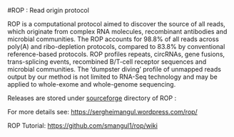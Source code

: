 #ROP : Read origin protocol

ROP is a computational protocol aimed to discover the source of all reads, which originate from complex RNA molecules, recombinant antibodies and microbial communities. The ROP accounts for 98.8% of all reads across poly(A) and ribo-depletion protocols, compared to 83.8% by conventional reference-based protocols. ROP profiles repeats, circRNAs, gene fusions, trans-splicing events, recombined B/T-cell receptor sequences and microbial communities.  The ‘dumpster diving’ profile of unmapped reads output by our method is not limited to RNA-Seq technology and may be applied to whole-exome and whole-genome sequencing.

Releases are stored under [sourceforge](https://sourceforge.net/projects/rop2/files/?source=navbar) directory of ROP : 


For more details see: https://sergheimangul.wordpress.com/rop/

ROP Tutorial: https://github.com/smangul1/rop/wiki

